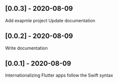 
## [0.0.3] - 2020-08-09
Add exapmle project 
Update documentation

## [0.0.2] - 2020-08-09
Write documentation

## [0.0.1] - 2020-08-09
Internationalizing Flutter apps follow the Swift syntax 
